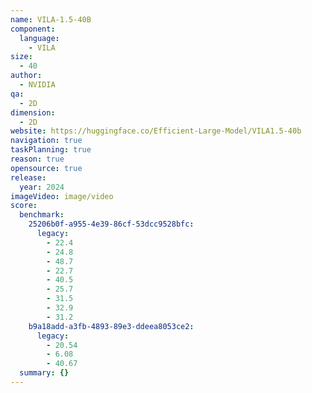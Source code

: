```yaml
---
name: VILA-1.5-40B
component:
  language:
    - VILA
size:
  - 40
author:
  - NVIDIA
qa:
  - 2D
dimension:
  - 2D
website: https://huggingface.co/Efficient-Large-Model/VILA1.5-40b
navigation: true
taskPlanning: true
reason: true
opensource: true
release:
  year: 2024
imageVideo: image/video
score:
  benchmark:
    25206b0f-a955-4e39-86cf-53dcc9528bfc:
      legacy:
        - 22.4
        - 24.8
        - 48.7
        - 22.7
        - 40.5
        - 25.7
        - 31.5
        - 32.9
        - 31.2
    b9a18add-a3fb-4893-89e3-ddeea8053ce2:
      legacy:
        - 20.54
        - 6.08
        - 40.67
  summary: {}
---
```

